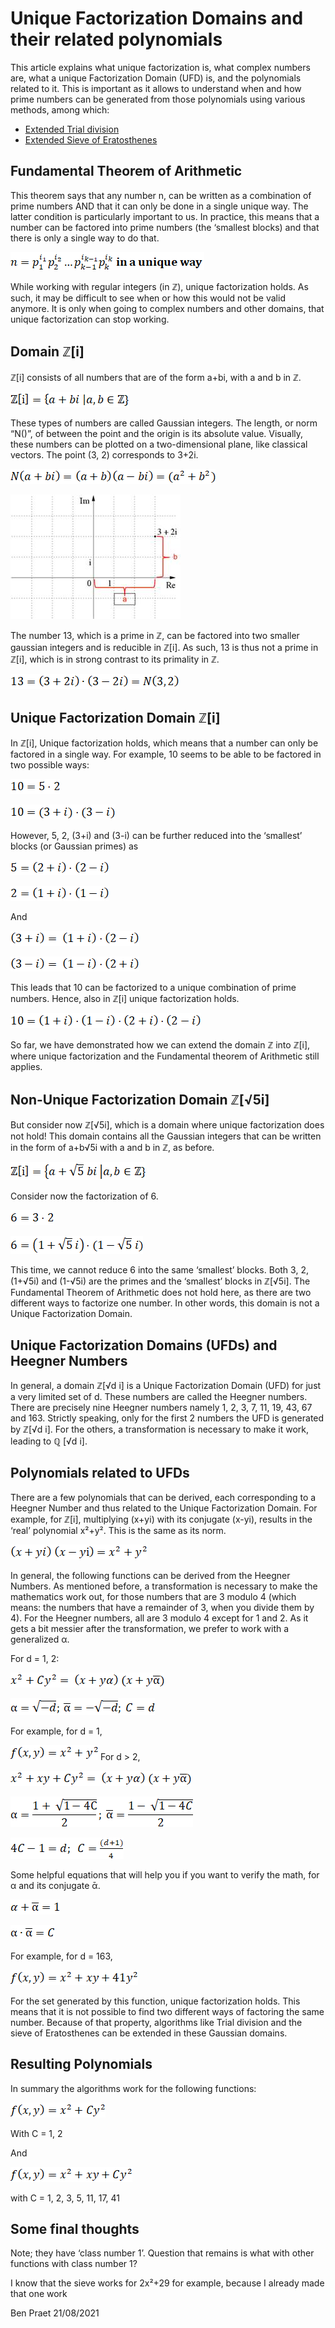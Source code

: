 # Unique Factorization Domains and their related polynomials

This article explains what unique factorization is, what complex numbers are, what a unique Factorization Domain (UFD) is, and the polynomials related to it. This is important as it allows to understand when and how prime numbers can be generated from those polynomials using various methods, among which:
* [Extended Trial division](Extended_Trial_Division.md)
* [Extended Sieve of Eratosthenes](Extended_Sieve.md)

## Fundamental Theorem of Arithmetic
This theorem says that any number n, can be written as a combination of prime numbers AND that it can only be done in a single unique way. The latter condition is particularly important to us. In practice, this means that a number can be factored into prime numbers (the ‘smallest blocks) and that there is only a single way to do that.

![Fundamental theorem of Arithmetic](images/Unique_Factorization_Domains/image001.png?raw=true)

While working with regular integers (in ℤ), unique factorization holds. As such, it may be difficult to see when or how this would not be valid anymore. It is only when going to complex numbers and other domains, that unique factorization can stop working.

## Domain ℤ[i]
ℤ[i] consists of all numbers that are of the form a+bi, with a and b in ℤ.
 
![Set Of Complex Integers](images/Unique_Factorization_Domains/image002.png?raw=true)

These types of numbers are called Gaussian integers. The length, or norm “N()”, of between the point and the origin is its absolute value. Visually, these numbers can be plotted on a two-dimensional plane, like classical vectors. The point (3, 2) corresponds to 3+2i. 

![Norm Of Complex Integers](images/Unique_Factorization_Domains/image003.png?raw=true)

![Complex Numbers Visualized](images/Unique_Factorization_Domains/image004.jpg?raw=true)

The number 13, which is a prime in ℤ, can be factored into two smaller gaussian integers and is reducible in ℤ[i]. As such, 13 is thus not a prime in ℤ[i], which is in strong contrast to its primality in ℤ. 

![](images/Unique_Factorization_Domains/image005.png?raw=true)

## Unique Factorization Domain ℤ[i]
In ℤ[i], Unique factorization holds, which means that a number can only be factored in a single way. For example, 10 seems to be able to be factored in two possible ways:

![](images/Unique_Factorization_Domains/image006.png?raw=true)

![](images/Unique_Factorization_Domains/image007.png?raw=true)

However, 5, 2, (3+i) and (3-i) can be further reduced into the ‘smallest’ blocks (or Gaussian primes) as


![](images/Unique_Factorization_Domains/image008.png?raw=true)

![](images/Unique_Factorization_Domains/image009.png?raw=true)

And

![](images/Unique_Factorization_Domains/image010.png?raw=true)

![](images/Unique_Factorization_Domains/image011.png?raw=true)

This leads that 10 can be factorized to a unique combination of prime numbers. Hence, also in ℤ[i] unique factorization holds.

![](images/Unique_Factorization_Domains/image012.png?raw=true)

So far, we have demonstrated how we can extend the domain ℤ into ℤ[i], where unique factorization and the Fundamental theorem of Arithmetic still applies.

## Non-Unique Factorization Domain ℤ[√5i]
But consider now ℤ[√5i], which is a domain where unique factorization does not hold! This domain contains all the Gaussian integers that can be written in the form of a+b√5i with a and b in ℤ, as before.

![](images/Unique_Factorization_Domains/image013.png?raw=true)

Consider now the factorization of 6.

![](images/Unique_Factorization_Domains/image014.png?raw=true)


![](images/Unique_Factorization_Domains/image015.png?raw=true)

This time, we cannot reduce 6 into the same ‘smallest’ blocks. Both 3, 2, (1+√5i) and (1-√5i) are the primes and the ‘smallest’ blocks in ℤ[√5i]. The Fundamental Theorem of Arithmetic does not hold here, as there are two different ways to factorize one number. In other words, this domain is not a Unique Factorization Domain.

## Unique Factorization Domains (UFDs) and Heegner Numbers
In general, a domain ℤ[√d i] is a Unique Factorization Domain (UFD) for just a very limited set of d. These numbers are called the Heegner numbers. There are precisely nine Heegner numbers namely 1, 2, 3, 7, 11, 19, 43, 67 and 163. Strictly speaking, only for the first 2 numbers the UFD is generated by ℤ[√d i]. For the others, a transformation is necessary to make it work, leading to ℚ [√d i].

## Polynomials related to UFDs
There are a few polynomials that can be derived, each corresponding to a Heegner Number and thus related to the Unique Factorization Domain. For example, for ℤ[i], multiplying (x+yi) with its conjugate (x-yi), results in the ‘real’ polynomial x²+y². This is the same as its norm.

![](images/Unique_Factorization_Domains/image016.png?raw=true)

In general, the following functions can be derived from the Heegner Numbers. As mentioned before, a transformation is necessary to make the mathematics work out, for those numbers that are 3 modulo 4 (which means: the numbers that have a remainder of 3, when you divide them by 4).  For the Heegner numbers, all are 3 modulo 4 except for 1 and 2. As it gets a bit messier after the transformation, we prefer to work with a generalized α.

For d = 1, 2:

![](images/Unique_Factorization_Domains/image017.png?raw=true)

![](images/Unique_Factorization_Domains/image018.png?raw=true)

For example, for d = 1,

![](images/Unique_Factorization_Domains/image019.png?raw=true)
For d > 2,

![](images/Unique_Factorization_Domains/image020.png?raw=true)

![](images/Unique_Factorization_Domains/image021.png?raw=true)

![](images/Unique_Factorization_Domains/image022.png?raw=true)

 

Some helpful equations that will help you if you want to verify the math, for α and its conjugate ᾱ.

![](images/Unique_Factorization_Domains/image023.png?raw=true)

![](images/Unique_Factorization_Domains/image024.png?raw=true)




For example, for d = 163,

![](images/Unique_Factorization_Domains/image025.png?raw=true)

For the set generated by this function, unique factorization holds. This means that it is not possible to find two different ways of factoring the same number. Because of that property, algorithms like Trial division and the sieve of Eratosthenes can be extended in these Gaussian domains.

## Resulting Polynomials
In summary the algorithms work for the following functions:

![](images/Unique_Factorization_Domains/image026.png?raw=true)


With C = 1, 2

And

![](images/Unique_Factorization_Domains/image027.png?raw=true)


with C = 1, 2, 3, 5, 11, 17, 41

## Some final thoughts
Note; they have ‘class number 1’. Question that remains is what with other functions with class number 1?

I know that the sieve works for 2x²+29 for example, because I already made that one work


Ben Praet
21/08/2021